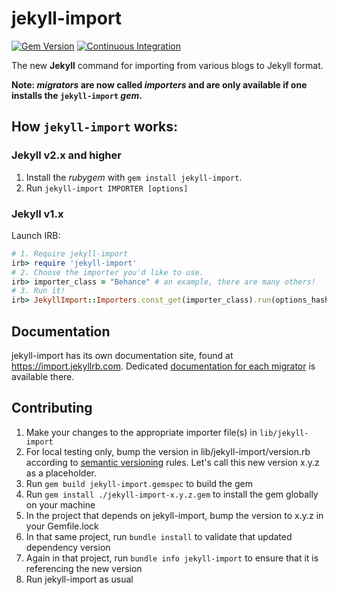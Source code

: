 # jekyll-import

[![Gem Version](https://img.shields.io/gem/v/jekyll-import.svg)](https://rubygems.org/gems/jekyll-import)
[![Continuous Integration](https://github.com/jekyll/jekyll-import/actions/workflows/ci.yml/badge.svg)](https://github.com/jekyll/jekyll-import/actions/workflows/ci.yml)

The new __Jekyll__ command for importing from various blogs to Jekyll format.

**Note: _migrators_ are now called _importers_ and are only available if one installs the `jekyll-import` _gem_.**

## How `jekyll-import` works:

### Jekyll v2.x and higher

1. Install the _rubygem_ with `gem install jekyll-import`.
2. Run `jekyll-import IMPORTER [options]`

### Jekyll v1.x

Launch IRB:

```ruby
# 1. Require jekyll-import
irb> require 'jekyll-import'
# 2. Choose the importer you'd like to use.
irb> importer_class = "Behance" # an example, there are many others!
# 3. Run it!
irb> JekyllImport::Importers.const_get(importer_class).run(options_hash)
```

## Documentation

jekyll-import has its own documentation site, found at https://import.jekyllrb.com.
Dedicated [documentation for each migrator](https://import.jekyllrb.com/docs/home/) is available there.

## Contributing

1. Make your changes to the appropriate importer file(s) in `lib/jekyll-import`
1. For local testing only, bump the version in lib/jekyll-import/version.rb according to [semantic versioning](https://semver.org/) rules.  Let's call this new version x.y.z as a placeholder.
1. Run `gem build jekyll-import.gemspec` to build the gem
1. Run `gem install ./jekyll-import-x.y.z.gem` to install the gem globally on your machine
1. In the project that depends on jekyll-import, bump the version to x.y.z in your Gemfile.lock
1. In that same project, run `bundle install` to validate that updated dependency version
1. Again in that project, run `bundle info jekyll-import` to ensure that it is referencing the new version
1. Run jekyll-import as usual